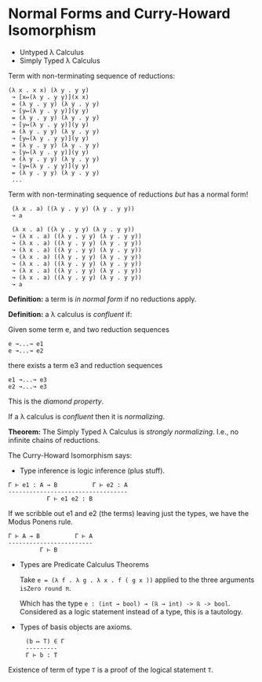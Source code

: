 # Normal Forms and Curry-Howard Isomorphism

* Untyped λ Calculus
* Simply Typed λ Calculus

Term with non-terminating sequence of reductions:

	(λ x . x x) (λ y . y y)
	 ↝ [x↦(λ y . y y)](x x)
	 = (λ y . y y) (λ y . y y)
	 ↝ [y↦(λ y . y y)](y y)
	 = (λ y . y y) (λ y . y y)
	 ↝ [y↦(λ y . y y)](y y)
	 = (λ y . y y) (λ y . y y)
	 ↝ [y↦(λ y . y y)](y y)
	 = (λ y . y y) (λ y . y y)
	 ↝ [y↦(λ y . y y)](y y)
	 = (λ y . y y) (λ y . y y)
	 ↝ [y↦(λ y . y y)](y y)
	 = (λ y . y y) (λ y . y y)
	 ...

Term with non-terminating sequence of reductions *but* has a normal form!

     (λ x . a) ((λ y . y y) (λ y . y y))
     ↝ a

     (λ x . a) ((λ y . y y) (λ y . y y))
     ↝ (λ x . a) ((λ y . y y) (λ y . y y))
     ↝ (λ x . a) ((λ y . y y) (λ y . y y))
     ↝ (λ x . a) ((λ y . y y) (λ y . y y))
     ↝ (λ x . a) ((λ y . y y) (λ y . y y))
     ↝ (λ x . a) ((λ y . y y) (λ y . y y))
     ↝ (λ x . a) ((λ y . y y) (λ y . y y))
     ↝ (λ x . a) ((λ y . y y) (λ y . y y))
     ↝ a

**Definition:** a term is *in normal form* if no reductions apply.

**Definition:** a λ calculus is *confluent* if:

Given some term e, and two reduction sequences

    e ↝...↝ e1
    e ↝...↝ e2

there exists a term e3 and reduction sequences

    e1 ↝...↝ e3
    e2 ↝...↝ e3

This is the *diamond property*.

If a λ calculus is *confluent* then it is *normalizing*.

**Theorem:** The Simply Typed λ Calculus is *strongly normalizing*.
I.e., no infinite chains of reductions.

The Curry-Howard Isomorphism says:

- Type inference is logic inference (plus stuff).
````
Γ ⊢ e1 : A → B          Γ ⊢ e2 : A
----------------------------------
           Γ ⊢ e1 e2 : B
````
If we scribble out e1 and e2 (the terms) leaving just the types, we have the Modus Ponens rule.
````
Γ ⊢ A → B          Γ ⊢ A
------------------------
         Γ ⊢ B
````

- Types are Predicate Calculus Theorems

  Take ```e = (λ f . λ g . λ x . f ( g x ))``` applied to the three arguments ```isZero round π```.

  Which has the type ```e : (int → bool) → (ℝ → int) -> ℝ -> bool```.
  Considered as a logic statement instead of a type, this is a tautology.

- Types of basis objects are axioms.
````
	 (b ↦ T) ∈ Γ
	 ---------
	 Γ ⊢ b : T
````
Existence of term of type ```T``` is a proof of the logical statement ```T```.

